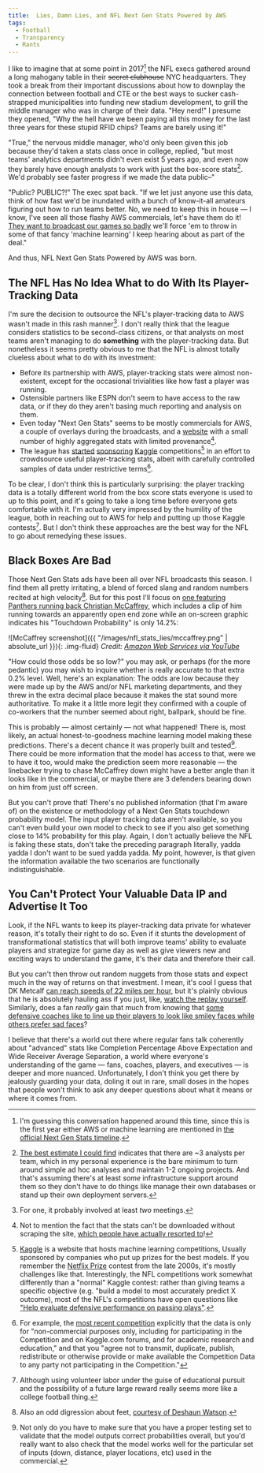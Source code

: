 ```yaml
---
title:  Lies, Damn Lies, and NFL Next Gen Stats Powered by AWS
tags:
  - Football
  - Transparency
  - Rants
---
```


I like to imagine that at some point in 2017[^2017] the NFL execs gathered
around a long mahogany table in their <del>secret clubhouse</del> 
NYC headquarters. They took a break from their important discussions
about how to downplay the connection between football and CTE
or the best ways to sucker cash-strapped municipalities into funding
new stadium development, to grill the middle manager who was in charge of
their data. "Hey nerd!" I presume they opened, "Why the hell have we
been paying all this money for the last three years for these stupid 
RFID chips? Teams are barely using it!" 

<!--more-->

"True," the nervous middle manager, who'd only been given this job because
they'd taken a stats class once in college, replied, "but most teams' analytics
departments didn't even exist 5 years ago, and even now they barely 
have enough analysts to work with just the box-score stats[^analysts].
We'd probably see faster progress if we made the data public–"

"Public? PUBLIC?!" The exec spat back. "If we let just anyone
use this data, think of how fast we'd be inundated with a bunch
of know-it-all amateurs figuring out how to run teams better. 
No, we need to keep this in house — I know, I've seen all those
flashy AWS commercials, let's have them do it! [They want to 
broadcast our games so badly](https://www.cbssports.com/nfl/news/amazon-wins-huge-bidding-war-to-stream-thursday-night-football-games-in-2017/) 
we'll force 'em to throw in some of that fancy 'machine learning' I keep
hearing about as part of the deal."

And thus, NFL Next Gen Stats Powered by AWS was born.

## The NFL Has No Idea What to do With Its Player-Tracking Data
I'm sure the decision to outsource the NFL's player-tracking data
to AWS wasn't made in this rash manner[^meetings]. I don't really
think that the league considers statistics to be second-class
citizens, or that analysts on most teams aren't managing to do
**something** with the player-tracking data. But nonetheless it
seems pretty obvious to me that the NFL is almost totally clueless about what
to do with its investment:
* Before its partnership with AWS, player-tracking stats were almost
  non-existent, except for the occasional trivialities like how fast
  a player was running.
* Ostensible partners like ESPN don't seem to have access to the raw data, or if
  they do they aren't basing much reporting and analysis on them.
* Even today "Next Gen Stats" seems to be mostly commercials for AWS, a couple
  of overlays during the broadcasts, and a [website](https://nextgenstats.nfl.com/)
  with a small number of highly aggregated stats with limited provenance[^download].
* The league has 
  [started](https://www.kaggle.com/c/nfl-big-data-bowl-2020) 
  [sponsoring](https://www.kaggle.com/c/nfl-impact-detection) 
  [Kaggle](https://www.kaggle.com/c/nfl-playing-surface-analytics) 
  competitions[^kaggle] in an effort to crowdsource useful player-tracking stats,
  albeit with carefully
  controlled samples of data under restrictive terms[^terms].

To be clear, I don't think this is particularly surprising: the
player tracking data is a totally different world from the box
score stats everyone is used to up to this point, and it's going
to take a long time before everyone gets comfortable with it. I'm
actually very impressed by the humility of the league, both in
reaching out to AWS for help and putting up those Kaggle contests[^college].
But I don't think these approaches are the best way for the NFL to go about remedying
these issues. 

## Black Boxes Are Bad

Those Next Gen Stats ads have been all over NFL broadcasts this season.
I find them all pretty irritating, a blend of forced slang and
random numbers recited at high velocity[^feet]. But for this post I'll focus on [one 
featuring Panthers running back Christian McCaffrey](https://www.youtube.com/watch?v=bGqoSBSh1hA&feature=emb_title),
which includes a clip of him running towards an apparently open end zone while an
on-screen graphic indicates his "Touchdown Probability" is only 14.2%:

![McCaffrey screenshot]({{ "/images/nfl_stats_lies/mccaffrey.png" | absolute_url }}){: .img-fluid}
_Credit: [Amazon Web Services via YouTube](https://www.youtube.com/watch?v=bGqoSBSh1hA&feature=emb_title)_

"How could those odds be so low?" you may ask, or perhaps (for the more pedantic) you may wish to inquire
whether is really accurate to that extra 0.2% level. Well, here's an explanation: The odds are low
because they were made up by the AWS and/or NFL marketing departments, and they threw in the extra decimal
place because it makes the stat sound more authoritative. To make it a little more legit they confirmed with a
couple of co-workers that the number seemed about right, ballpark, should be fine.

This is probably — almost certainly — not what happened! There is, most likely, an actual honest-to-goodness
machine learning model making these predictions. There's a decent chance it was properly built and tested[^methodology]. 
There could be more information that the model has access to that, were we to have it too, would make the prediction 
seem more reasonable — the linebacker trying to chase McCaffrey down might have a 
better angle than it looks like in the commercial, or maybe there are 3 defenders bearing down on
him from just off screen. 

But you can't prove that! There's no published information (that I'm aware of) on the existence or methodology of
a Next Gen Stats touchdown probability model. The input player tracking data aren't available, so you 
can't even build your own model to check to see if you also get something close to 14% probability for this play.
Again, I don't actually believe the NFL is faking these stats, don't take the 
preceding paragraph literally, yadda yadda I don't want to be sued yadda yadda. My point, however, is that 
given the information available the two scenarios are functionally indistinguishable. 


## You Can't Protect Your Valuable Data IP and Advertise It Too 
Look, if the NFL wants to keep its player-tracking data private for whatever reason, it's totally
their right to do so. Even if it stunts the development of transformational statistics
that will both improve teams' ability to evaluate players and strategize for game day as well
as give viewers new and exciting ways to understand the game, it's
their data and therefore their call.

But you can't then throw out random nuggets from those stats and expect much in the way
of returns on that investment. I mean, it's cool I guess that DK Metcalf 
[can reach speeds of 22 miles per hour](https://twitter.com/NextGenStats/status/1320537210475683840), 
but it's
plainly obvious that he is absolutely hauling ass if you just, like, 
[watch the replay yourself](https://www.youtube.com/watch?v=dKTorclPR40). Similarly, does a fan _really_ gain
that much from knowing that [some defensive coaches like to line up their players to look like smiley faces while
others prefer sad faces](https://twitter.com/NextGenStats/status/1351995519405596679)?

I believe that there's a world out there where regular fans talk coherently about "advanced" stats
like Completion Percentage Above Expectation and Wide Receiver Average Separation, a world where 
everyone's understanding of the game — fans, coaches, players, and executives — is deeper and more
nuanced. Unfortunately, I don't think you get there by jealously guarding your data, doling it out in
rare, small doses in the hopes that people won't think to ask any deeper questions about what it means
or where it comes from.  


[^2017]:
    I'm guessing this conversation happened around this time, since 
    this is the first year either AWS or machine learning are mentioned
    in 
    [the official Next Gen Stats timeline](https://operations.nfl.com/gameday/technology/nfl-next-gen-stats/).

[^meetings]:
    For one, it probably involved at least _two_ meetings.

[^analysts]:
    [The best estimate I could find](https://www.espn.com/nfl/story/_/id/29939438/2020-nfl-analytics-survey-which-teams-most-least-analytically-inclined)
    indicates that there are ~3 analysts per team, which in my personal experience
    is the bare minimum to turn around simple ad hoc analyses and maintain 1-2
    ongoing projects. And that's assuming there's at least _some_ infrastructure
    support around them so they don't have to do things like manage their
    own databases or stand up their own deployment servers. 
    
[^download]:
    Not to mention the fact that the stats can't be downloaded without
    scraping the site, [which people have actually resorted to](https://arxiv.org/abs/1906.03339)!  
    
[^kaggle]:
    [Kaggle](https://www.kaggle.com/) is a website that hosts machine learning competitions,
    Usually sponsored by companies who put up prizes for the best
    models. If you remember the [Netflix Prize](https://en.wikipedia.org/wiki/Netflix_Prize)
    contest from the late 2000s, it's mostly challenges like that. Interestingly,
    the NFL competitions work somewhat differently than a "normal"
    Kaggle contest: rather than giving teams a specific objective
    (e.g. "build a model to most accurately predict X outcome),
    most of the NFL's competitions have open questions like 
    ["Help evaluate defensive performance on passing plays"](https://www.kaggle.com/c/nfl-big-data-bowl-2021/overview).
    
[^terms]:
    For example, the [most recent competition](https://www.kaggle.com/c/nfl-big-data-bowl-2021/rules)
    explicitly that the data is only for "non-commercial purposes only, including for participating in 
    the Competition and on Kaggle.com forums, and for academic research 
    and education," and that you "agree not to transmit, duplicate, publish, 
    redistribute or otherwise provide or make available the Competition Data 
    to any party not participating in the Competition."
    
[^college]:
    Although using volunteer labor under the guise of educational
    pursuit and the possibility of a future large reward really
    seems more like a college football thing. 
    
[^feet]:
    Also an odd digression about feet, [courtesy of Deshaun Watson](https://www.youtube.com/watch?v=Ayk3zTrs58A).

[^methodology]:
    Not only do you have to make sure that you have a proper testing set to validate that the model outputs correct
    probabilities overall, but you'd really want to also check that the model works well for the particular set of
    inputs (down, distance, player locations, etc) used in the commercial.